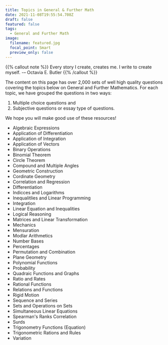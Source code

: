 ```yaml
---
title: Topics in General & Further Math
date: 2021-11-08T19:55:54.708Z
draft: false
featured: false
tags:
  - General and Further Math
image:
  filename: featured.jpg
  focal_point: Smart
  preview_only: false
---
```


{{% callout note %}}
Every story I create, creates me. I write to create myself. -– Octavia E. Butler
{{% /callout %}}

The content on this page has over 2,000 sets of well high quality questions covering the topics below on General and Further Mathematics. For each topic, we have grouped the questions in two ways:
1. Multiple choice questions and
2. Subjective questions or essay type of questions.

We hope you will make good use of these resources!

- Algebraic Expressions
- Application of Differentiation
- Application of Integration
- Application of Vectors
- Binary Operations
- Binomial Theorem
- Circle Theorem
- Compound and Multiple Angles
- Geometric Construction
- Cordinate Geometry
- Correlation and Regression
- Differentiation
- Indicces and Logarithms
- Inequalitlies and Linear Programming
- Integration
- Linear Equation and Inequalities
- Logical Reasoning
- Matrices and Linear Transformation
- Mechanics
- Mensuration
- Modlar Arithmetics
- Number Bases
- Percentages
- Permutation and Combination
- Plane Geometry
- Polynomial Functions
- Probability
- Quadraic Functions and Graphs
- Ratio and Rates
- Rational Functions
- Relations and Functions
- Rigid Motion
- Sequence and Series
- Sets and Operations on Sets
- Simultaneous Linear Equations
- Spearman's Ranks Correlation
- Surds
- Trigonometry Functions (Equation)
- Trigonometric Rations and Rules
- Variation

